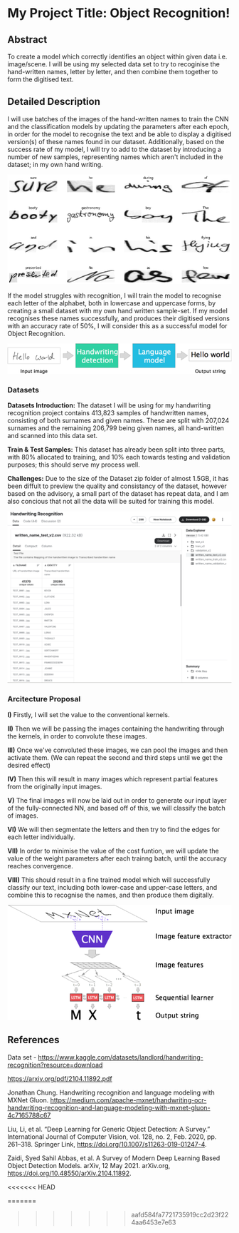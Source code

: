 # My Project Title: Object Recognition!

## Abstract

To create a model which correctly identifies an object within given data i.e. image/scene. 
I will be using my selected data set to try to recoginise the hand-written names, letter by letter, and then combine them together to form the digitised text.

## Detailed Description

I will use batches of the images of the hand-written names to train the CNN and the classification models by updating the parameters after each epoch, in order for the model to recognise the text and be able to display a digitised version(s) of these names found in our dataset. Additionally, based on the success rate of my model, I will try to add to the dataset by introducing a number of new samples, representing names which aren't included in the dataset; in my own hand writing.

![alt text](2.png)

If the model struggles with recognition, I will train the model to recognise each letter of the alphabet, both in lowercase and uppercase forms, by creating a small dataset with my own hand written sample-set. If my model recognises these names successfully, and produces their digitised versions with an accuracy rate of 50%, I will consider this as a successful model for Object Recognition.

![alt text](4.png)

### Datasets
**Datasets Introduction:** The dataset I will be using for my handwriting recognition project contains 413,823 samples of handwritten names, consisting of both surnames and given names. These are split with 207,024 surnames and the remaining 206,799 being given names, all hand-written and scanned into this data set. 

**Train & Test Samples:** This dataset has already been split into three parts, with 80% allocated to training, and 10% each towards testing and validation purposes; this should serve my process well. 

**Challenges:** Due to the size of the Dataset zip folder of almost 1.5GB, it has been diffult to preview the quality and consistancy of the dataset, however based on the advisory, a small part of the dataset has repeat data, and I am also concious that not all the data will be suited for training this model.

![alt text](1.png)

### Arcitecture Proposal

**I)**   Firstly, I will set the value to the conventional kernels.

**II)**  Then we will be passing the images containing the handwriting through the kernels, in order to convolute these images. 

**III)** Once we've convoluted these images, we can pool the images and then activate them. 
         (We can repeat the second and third steps until we get the desired effect)

**IV)**  Then this will result in many images which represent partial features from the originally input images. 

**V)**   The final images will now be laid out in order to generate our input layer of the fully-connected NN, and based off of this,
         we will classify the batch of images.

**VI)**  We will then segmentate the letters and then try to find the edges for each letter individually.

**VII)** In order to minimise the value of the cost funtion, we will update the value of the weight parameters after each trainng batch,
         until the accuracy reaches convergence.

**VIII)** This should result in a fine trained model which will successfully classify our text, including both lower-case and upper-case letters,
          and combine this to recognise the names, and then produce them digitally. 

![alt text](3.png)

## References

Data set - https://www.kaggle.com/datasets/landlord/handwriting-recognition?resource=download

https://arxiv.org/pdf/2104.11892.pdf

Jonathan Chung. Handwriting recognition and language modeling with MXNet Gluon. https://medium.com/apache-mxnet/handwriting-ocr-handwriting-recognition-and-language-modeling-with-mxnet-gluon-4c7165788c67

Liu, Li, et al. “Deep Learning for Generic Object Detection: A Survey.” International Journal of Computer Vision, vol. 128, no. 2, Feb. 2020, pp. 261–318. Springer Link, https://doi.org/10.1007/s11263-019-01247-4.

Zaidi, Syed Sahil Abbas, et al. A Survey of Modern Deep Learning Based Object Detection Models. arXiv, 12 May 2021. arXiv.org, https://doi.org/10.48550/arXiv.2104.11892.

<<<<<<< HEAD


=======
>>>>>>> aafd584fa7721735919cc2d23f224aa6453e7e63
